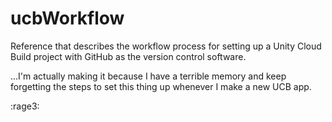 # ucbWorkflow
Reference that describes the workflow process for setting up a Unity Cloud Build project with GitHub as the version control software. 

...I'm actually making it because I have a terrible memory and keep forgetting the steps to set this thing up whenever I make a new UCB app. 

:rage3:
